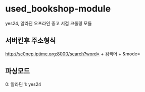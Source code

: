 # used_bookshop-module
yes24, 알라딘 오프라인 중고 서점 크롤링 모듈

## 서버킨후 주소형식
http://sc0nep.iptime.org:8000/search?word= + 검색어 + &mode=

## 파싱모드
0: 알라딘
1: yes24
